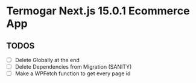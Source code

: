 # Termogar Next.js 15.0.1 Ecommerce App

## TODOS

- [ ] Delete Globally at the end
- [ ] Delete Dependencies from Migration (SANITY)
- [ ] Make a WPFetch function to get every page id
